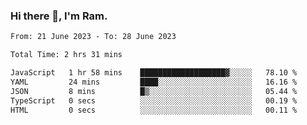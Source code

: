 ### Hi there 👋, I'm Ram.

<!--START_SECTION:waka-->

```txt
From: 21 June 2023 - To: 28 June 2023

Total Time: 2 hrs 31 mins

JavaScript   1 hr 58 mins    ███████████████████▓░░░░░   78.10 %
YAML         24 mins         ████░░░░░░░░░░░░░░░░░░░░░   16.16 %
JSON         8 mins          █▒░░░░░░░░░░░░░░░░░░░░░░░   05.44 %
TypeScript   0 secs          ░░░░░░░░░░░░░░░░░░░░░░░░░   00.19 %
HTML         0 secs          ░░░░░░░░░░░░░░░░░░░░░░░░░   00.11 %
```

<!--END_SECTION:waka-->
